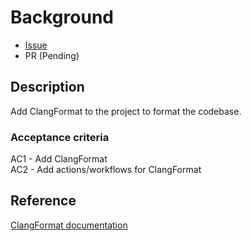 # Background

- [Issue](https://github.com/Evanlab02/Smith/issues/6)
- PR (Pending)

## Description

Add ClangFormat to the project to format the codebase.

### Acceptance criteria

AC1 - Add ClangFormat  
AC2 - Add actions/workflows for ClangFormat

## Reference

[ClangFormat documentation](https://clang.llvm.org/docs/ClangFormat.html)
